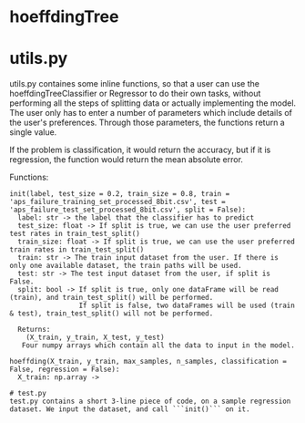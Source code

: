 # hoeffdingTree

# utils.py
utils.py containes some inline functions, so that a user can use the hoeffdingTreeClassifier or Regressor to do their own tasks, without performing all the steps of splitting data or actually implementing the model. The user only has to enter a number of parameters which include details of the user's preferences. Through those parameters, the functions return a single value.

If the problem is classification, it would return the accuracy, but if it is regression, the function would return the mean absolute error.

Functions:
```
init(label, test_size = 0.2, train_size = 0.8, train = 'aps_failure_training_set_processed_8bit.csv', test = 'aps_failure_test_set_processed_8bit.csv', split = False):
  label: str -> the label that the classifier has to predict
  test_size: float -> If split is true, we can use the user preferred test rates in train_test_split()
  train_size: float -> If split is true, we can use the user preferred train rates in train_test_split()
  train: str -> The train input dataset from the user. If there is only one available dataset, the train paths will be used.
  test: str -> The test input dataset from the user, if split is False.
  split: bool -> If split is true, only one dataFrame will be read (train), and train_test_split() will be performed.
                 If split is false, two dataFrames will be used (train & test), train_test_split() will not be performed.
  
  Returns:
    (X_train, y_train, X_test, y_test) 
   Four numpy arrays which contain all the data to input in the model.
```

```
hoeffding(X_train, y_train, max_samples, n_samples, classification = False, regression = False):
  X_train: np.array -> 

# test.py
test.py contains a short 3-line piece of code, on a sample regression dataset. We input the dataset, and call ```init()``` on it. 
